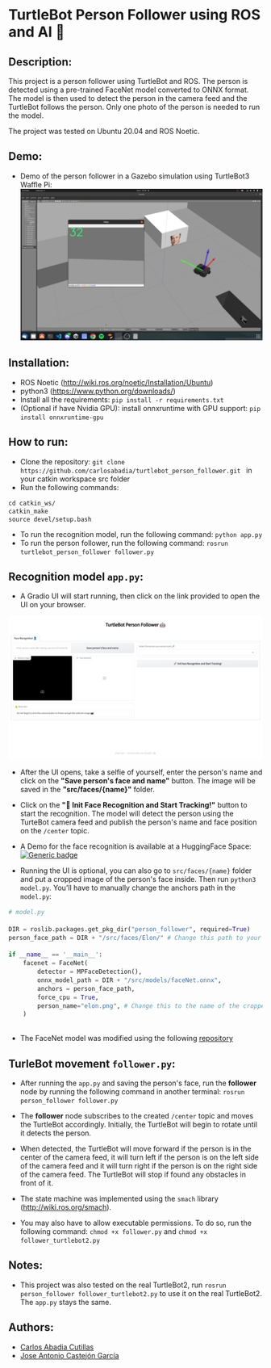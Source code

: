 # TurtleBot Person Follower using ROS and AI 🤖

## Description:
This project is a person follower using TurtleBot and ROS. The person is detected using a pre-trained FaceNet model converted to ONNX format. The model is then used to detect the person in the camera feed and the TurtleBot follows the person. Only one photo of the person is needed to run the model.

The project was tested on Ubuntu 20.04 and ROS Noetic.

## Demo:
- Demo of the person follower in a Gazebo simulation using TurtleBot3 Waffle Pi: 
![alt text](images/demo.webp "Gazebo simulation")

## Installation:
- ROS Noetic (http://wiki.ros.org/noetic/Installation/Ubuntu)
- python3 (https://www.python.org/downloads/)
- Install all the requirements: ```pip install -r requirements.txt```
- (Optional if have Nvidia GPU): install onnxruntime with GPU support: ```pip install onnxruntime-gpu```


## How to run:
- Clone the repository: ```git clone https://github.com/carlosabadia/turtlebot_person_follower.git ``` in your catkin workspace src folder
- Run the following commands:
```
cd catkin_ws/
catkin_make
source devel/setup.bash
```
- To run the recognition model, run the following command: ```python app.py```
- To run the person follower, run the following command: ```rosrun turtlebot_person_follower follower.py```

## Recognition model ```app.py```:
- A Gradio UI will start running, then click on the link provided to open the UI on your browser.

![alt text](images/gradio_ui.png "Gradio UI")

- After the UI opens, take a selfie of yourself, enter the person's name and click on the **"Save person's face and name"** button. The image will be saved in the **"src/faces/{name}"** folder.

- Click on the **"🚀 Init Face Recognition and Start Tracking!"** button to start the recognition. The model will detect the person using the TurteBot camera feed and publish the person's name and face position on the ```/center``` topic.

- A Demo for the face recognition is available at a HuggingFace Space: [![Generic badge](https://img.shields.io/badge/🤗-Open%20in%20Spaces-blue.svg)](https://huggingface.co/spaces/carlosabadia/face_detection)

- Running the UI is optional, you can also go to ```src/faces/{name}``` folder  and put a cropped image of the person's face inside. Then run ```python3 model.py```. You'll have to manually change the anchors path in the ```model.py```:

```python
# model.py

DIR = roslib.packages.get_pkg_dir("person_follower", required=True)
person_face_path = DIR + "/src/faces/Elon/" # Change this path to your folder path containing the cropped image of the person

if __name__ == '__main__':
    facenet = FaceNet(
        detector = MPFaceDetection(),
        onnx_model_path = DIR + "/src/models/faceNet.onnx", 
        anchors = person_face_path,
        force_cpu = True,
        person_name="elon.png", # Change this to the name of the cropped image of the person
    )
   
```

- The FaceNet model was modified using the following [repository](https://github.com/pythonlessons/background_removal) 

## TurleBot movement ```follower.py```:
- After running the ```app.py``` and saving the person's face, run the **follower** node by running the following command in another terminal: ```rosrun person_follower follower.py```
- The **follower** node subscribes to the created ```/center``` topic and moves the TurtleBot accordingly. Initially, the TurtleBot will begin to rotate until it detects the person.
- When detected, the TurtleBot will move forward if the person is in the center of the camera feed, it will turn left if the person is on the left side of the camera feed and it will turn right if the person is on the right side of the camera feed. The TurtleBot will stop if found any obstacles in front of it.
- The state machine was implemented using the ```smach``` library (http://wiki.ros.org/smach).

- You may also have to allow executable permissions. To do so, run the following command: ```chmod +x follower.py``` and ```chmod +x follower_turtlebot2.py```

## Notes:
- This project was also tested on the real TurtleBot2, run ```rosrun person_follower follower_turtlebot2.py``` to use it on the real TurtleBot2. The ```app.py``` stays the same.

## Authors:
- [Carlos Abadia Cutillas](https://github.com/carlosabadia)
- [Jose Antonio Castejón García](https://github.com/thefailex)

